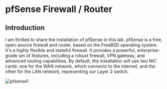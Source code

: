 # pfSense Firewall / Router

## Introduction

I am thrilled to share the installation of pfSense in this lab. pfSense is a free, open-source firewall and router, based on the FreeBSD operating system. It's a highly flexible and stateful firewall. It provides a powerful, enterprise-grade set of features, including a robust firewall, VPN gateway, and advanced routing capabilities. By default, the installation will use two NIC cards: one for the WAN network, which connects to the internet, and the other for the LAN network, representing our Layer 2 switch.

![pfsense1](https://github.com/user-attachments/assets/09971112-5574-4bcd-be11-33c45294ddc9)
